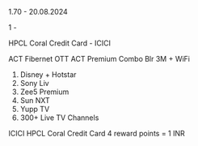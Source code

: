 
1.70 - 20.08.2024


1 - 

HPCL Coral Credit Card - ICICI

ACT Fibernet OTT 
ACT Premium Combo Blr 3M + WiFi
1. Disney + Hotstar
2. Sony Liv
3. Zee5 Premium
4. Sun NXT
5. Yupp TV
6. 300+ Live TV Channels



ICICI HPCL Coral Credit Card
4 reward points = 1 INR 
